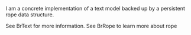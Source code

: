I am a concrete implementation of a text model backed up by a persistent rope data structure.

See BrText for more information.
See BrRope to learn more about rope